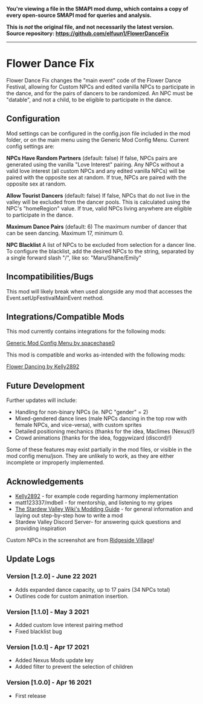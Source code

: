 **You're viewing a file in the SMAPI mod dump, which contains a copy of every open-source SMAPI mod
for queries and analysis.**

**This is _not_ the original file, and not necessarily the latest version.**  
**Source repository: https://github.com/elfuun1/FlowerDanceFix**

----

# Flower Dance Fix

Flower Dance Fix changes the "main event" code of the Flower Dance Festival, allowing for Custom NPCs and edited vanilla NPCs to participate in the dance, and for the pairs of dancers to be randomized. An NPC must be "datable", and not a child, to be eligible to participate in the dance.

## Configuration
Mod settings can be configured in the config.json file included in the mod folder, or on the main menu using the Generic Mod Config Menu. Current config settings are:

**NPCs Have Random Partners** (default: false)
If false, NPCs pairs are generated using the vanilla "Love Interest" pairing. Any NPCs without a valid love interest (all custom NPCs and any edited vanilla NPCs) will be paired with the opposite sex at random.
If true, NPCs are paired with the opposite sex at random.

**Allow Tourist Dancers** (default: false)
If false, NPCs that do not live in the valley will be excluded from the dancer pools. This is calculated using the NPC's "homeRegion" value.
If true, valid NPCs living anywhere are eligible to participate in the dance.

**Maximum Dance Pairs** (default: 6)
The maximum number of dancer that can be seen dancing. Maximum 17, minimum 0.

**NPC Blacklist**
A list of NPCs to be excluded from selection for a dancer line. To configure the blacklist, add the desired NPCs to the string, separated by a single forward slash "/", like so: "Maru/Shane/Emily"

## Incompatibilities/Bugs

This mod will likely break when used alongside any mod that accesses the Event.setUpFestivalMainEvent method.

## Integrations/Compatible Mods

This mod currently contains integrations for the following mods:

[Generic Mod Config Menu by spacechase0](https://www.nexusmods.com/stardewvalley/mods/5098)

This mod is compatible and works as-intended with the following mods:

[Flower Dancing by Kelly2892](https://www.nexusmods.com/stardewvalley/mods/8107)

## Future Development

Further updates will include:
* Handling for non-binary NPCs (ie. NPC "gender" = 2)
* Mixed-gendered dance lines (male NPCs dancing in the top row with female NPCs, and vice-versa), with custom sprites
* Detailed positioning mechanics (thanks for the idea, Maclimes (Nexus)!)
* Crowd animations (thanks for the idea, foggywizard (discord)!)

Some of these features may exist partially in the mod files, or visible in the mod config menu/json. They are unlikely to work, as they are either incomplete or improperly implemented.

## Acknowledgements

* [Kelly2892](https://github.com/kenny2892/StardewValleyMods) - for example code regarding harmony implementation
* matt123337/mdbell - for mentorship, and listening to my gripes
* [The Stardew Valley Wiki's Modding Guide](https://stardewvalleywiki.com/Modding:Modder_Guide/Get_Started) - for general information and laying out step-by-step how to write a mod
* Stardew Valley Discord Server- for answering quick questions and providing inspiration

Custom NPCs in the screenshot are from [Ridgeside Village](https://www.nexusmods.com/stardewvalley/mods/7286)!

## Update Logs

### Version [1.2.0] - June 22 2021
* Adds expanded dance capacity, up to 17 pairs (34 NPCs total)
* Outlines code for custom animation insertion.

### Version [1.1.0] - May 3 2021
* Added custom love interest pairing method
* Fixed blacklist bug

### Version [1.0.1] - Apr 17 2021
* Added Nexus Mods update key
* Added filter to prevent the selection of children

### Version [1.0.0] - Apr 16 2021
* First release

